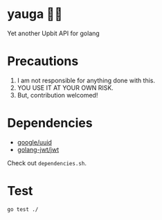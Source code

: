 # yauga 🧘‍♂️
Yet another Upbit API for golang

# Precautions
1. I am not responsible for anything done with this.
2. YOU USE IT AT YOUR OWN RISK.
3. But, contribution welcomed!

# Dependencies
* [google/uuid](https://github.com/google/uuid)
* [golang-jwt/jwt](https://github.com/golang-jwt/jwt)

Check out `dependencies.sh`.

# Test
```
go test ./
```
